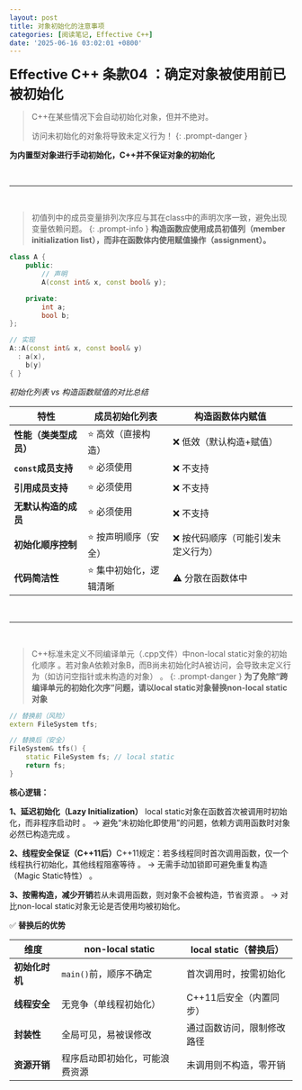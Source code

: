 ```yaml
---
layout: post
title: 对象初始化的注意事项
categories: [阅读笔记, Effective C++]
date: '2025-06-16 03:02:01 +0800'
---
```


<span style="font-size: 24px;">**Effective C++ 条款04 ：确定对象被使用前已被初始化**</span>

> C++在某些情况下会自动初始化对象，但并不绝对。
> 
> 访问未初始化的对象将导致未定义行为！
 {: .prompt-danger }

**为内置型对象进行手动初始化，C++并不保证对象的初始化**

<br/>

------

<br/>

> 初值列中的成员变量排列次序应与其在class中的声明次序一致，避免出现变量依赖问题。
 {: .prompt-info }
**构造函数应使用成员初值列（member initialization list），而非在函数体内使用赋值操作（assignment）。**

```cpp
class A {
    public:
        // 声明
        A(const int& x, const bool& y); 

    private:
        int a;
        bool b;
};

// 实现
A::A(const int& x, const bool& y) 
  : a(x),   
    b(y)    
{ }

```

*初始化列表 vs 构造函数赋值的对比总结*

| **特性**               | **成员初始化列表**     | **构造函数体内赋值**               |
| ---------------------- | ---------------------- | ---------------------------------- |
| **性能（类类型成员）** | ⭐️ 高效（直接构造）     | ❌ 低效（默认构造+赋值）            |
| **`const`成员支持**    | ⭐️ 必须使用             | ❌ 不支持                           |
| **引用成员支持**       | ⭐️ 必须使用             | ❌ 不支持                           |
| **无默认构造的成员**   | ⭐️ 必须使用             | ❌ 不支持                           |
| **初始化顺序控制**     | ⭐️ 按声明顺序（安全）   | ❌ 按代码顺序（可能引发未定义行为） |
| **代码简洁性**         | ⭐️ 集中初始化，逻辑清晰 | ⚠️ 分散在函数体中                   |

<br/>

------

<br/>

> C++标准未定义不同编译单元（.cpp文件）中non-local static对象的初始化顺序
。若对象A依赖对象B，而B尚未初始化时A被访问，会导致未定义行为（如访问空指针或未构造的对象）
。
 {: .prompt-danger }
**为了免除“跨编译单元的初始化次序”问题，请以local static对象替换non-local static对象**

```cpp
// 替换前（风险）
extern FileSystem tfs; 

// 替换后（安全）
FileSystem& tfs() { 
    static FileSystem fs; // local static
    return fs; 
}
```

**核心逻辑​：**

**1、​延迟初始化（Lazy Initialization）​​**
local static对象在函数首次被调用时初始化，而非程序启动时
。
→ 避免“未初始化即使用”的问题，依赖方调用函数时对象必然已构造完成
。

**2、​线程安全保证（C++11后）​​**
C++11规定：若多线程同时首次调用函数，仅一个线程执行初始化，其他线程阻塞等待
。
→ 无需手动加锁即可避免重复构造（Magic Static特性）
。

**3、​按需构造，减少开销​**
若从未调用函数，则对象不会被构造，节省资源
。
→ 对比non-local static对象无论是否使用均被初始化。

✅ **替换后的优势**

| **维度**       | **non-local static**           | **local static**（替换后） |
| -------------- | ------------------------------ | -------------------------- |
| **初始化时机** | `main()`前，顺序不确定         | 首次调用时，按需初始化     |
| **线程安全**   | 无竞争（单线程初始化）         | C++11后安全（内置同步）    |
| **封装性**     | 全局可见，易被误修改           | 通过函数访问，限制修改路径 |
| **资源开销**   | 程序启动即初始化，可能浪费资源 | 未调用则不构造，零开销     |
